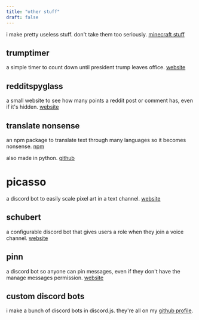 ```yaml
---
title: "other stuff"
draft: false
---
```


i make pretty useless stuff. don't take them too seriously. [minecraft stuff](/minecraft-stuff)


## trumptimer

a simple timer to count down until president trump leaves office. [website](/project/trumptimer)


## redditspyglass

a small website to see how many points a reddit post or comment has, even if it's hidden. [website](/project/redditspyglass)


## translate nonsense

an npm package to translate text through many languages so it becomes nonsense. [npm](https://www.npmjs.com/package/translate-nonsense)

also made in python. [github](https://github.com/Beatso/TranslateNonsensePY)


# picasso

a discord bot to easily scale pixel art in a text channel. [website](/project/picasso)

## schubert

a configurable discord bot that gives users a role when they join a voice channel. [website](/project/schubert)

## pinn

a discord bot so anyone can pin messages, even if they don't have the manage messages permission. [website](/project/pinn)

## custom discord bots

i make a bunch of discord bots in discord.js. they're all on my [github profile](https://github.com/Beatso?tab=repositories).
